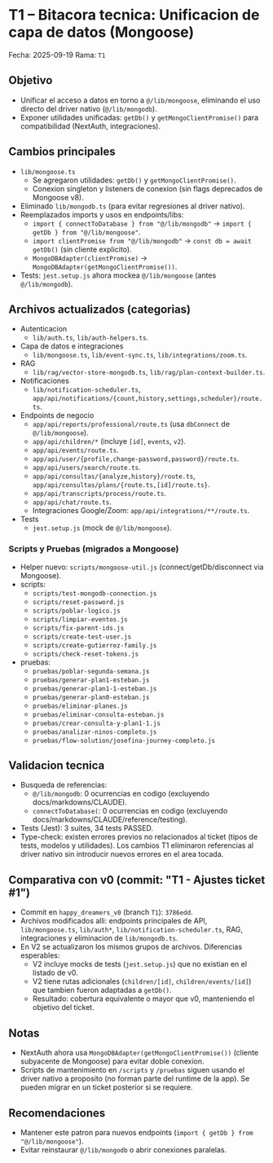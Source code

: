 # T1 – Bitacora tecnica: Unificacion de capa de datos (Mongoose)

Fecha: 2025-09-19
Rama: `T1`

## Objetivo
- Unificar el acceso a datos en torno a `@/lib/mongoose`, eliminando el uso directo del driver nativo (`@/lib/mongodb`).
- Exponer utilidades unificadas: `getDb()` y `getMongoClientPromise()` para compatibilidad (NextAuth, integraciones).

## Cambios principales
- `lib/mongoose.ts`
  - Se agregaron utilidades: `getDb()` y `getMongoClientPromise()`.
  - Conexion singleton y listeners de conexion (sin flags deprecados de Mongoose v8).
- Eliminado `lib/mongodb.ts` (para evitar regresiones al driver nativo).
- Reemplazados imports y usos en endpoints/libs:
  - `import { connectToDatabase } from "@/lib/mongodb"` -> `import { getDb } from "@/lib/mongoose"`.
  - `import clientPromise from "@/lib/mongodb"` -> `const db = await getDb()` (sin cliente explicito).
  - `MongoDBAdapter(clientPromise)` -> `MongoDBAdapter(getMongoClientPromise())`.
- Tests: `jest.setup.js` ahora mockea `@/lib/mongoose` (antes `@/lib/mongodb`).

## Archivos actualizados (categorias)
- Autenticacion
  - `lib/auth.ts`, `lib/auth-helpers.ts`.
- Capa de datos e integraciones
  - `lib/mongoose.ts`, `lib/event-sync.ts`, `lib/integrations/zoom.ts`.
- RAG
  - `lib/rag/vector-store-mongodb.ts`, `lib/rag/plan-context-builder.ts`.
- Notificaciones
  - `lib/notification-scheduler.ts`, `app/api/notifications/{count,history,settings,scheduler}/route.ts`.
- Endpoints de negocio
  - `app/api/reports/professional/route.ts` (usa `dbConnect` de `@/lib/mongoose`).
  - `app/api/children/*` (incluye `[id]`, `events`, `v2`).
  - `app/api/events/route.ts`.
  - `app/api/user/{profile,change-password,password}/route.ts`.
  - `app/api/users/search/route.ts`.
  - `app/api/consultas/{analyze,history}/route.ts`, `app/api/consultas/plans/{route.ts,[id]/route.ts}`.
  - `app/api/transcripts/process/route.ts`.
  - `app/api/chat/route.ts`.
  - Integraciones Google/Zoom: `app/api/integrations/**/route.ts`.
- Tests
  - `jest.setup.js` (mock de `@/lib/mongoose`).

### Scripts y Pruebas (migrados a Mongoose)
- Helper nuevo: `scripts/mongoose-util.js` (connect/getDb/disconnect via Mongoose).
- scripts:
  - `scripts/test-mongodb-connection.js`
  - `scripts/reset-password.js`
  - `scripts/poblar-logico.js`
  - `scripts/limpiar-eventos.js`
  - `scripts/fix-parent-ids.js`
  - `scripts/create-test-user.js`
  - `scripts/create-gutierrez-family.js`
  - `scripts/check-reset-tokens.js`
- pruebas:
  - `pruebas/poblar-segunda-semana.js`
  - `pruebas/generar-plan1-esteban.js`
  - `pruebas/generar-plan1-1-esteban.js`
  - `pruebas/generar-plan0-esteban.js`
  - `pruebas/eliminar-planes.js`
  - `pruebas/eliminar-consulta-esteban.js`
  - `pruebas/crear-consulta-y-plan1-1.js`
  - `pruebas/analizar-ninos-completo.js`
  - `pruebas/flow-solution/josefina-journey-completo.js`

## Validacion tecnica
- Busqueda de referencias:
  - `@/lib/mongodb`: 0 ocurrencias en codigo (excluyendo docs/markdowns/CLAUDE).
  - `connectToDatabase(`: 0 ocurrencias en codigo (excluyendo docs/markdowns/CLAUDE/reference/testing).
- Tests (Jest): 3 suites, 34 tests PASSED.
- Type-check: existen errores previos no relacionados al ticket (tipos de tests, modelos y utilidades). Los cambios T1 eliminaron referencias al driver nativo sin introducir nuevos errores en el area tocada.

## Comparativa con v0 (commit: "T1 - Ajustes ticket #1")
- Commit en `happy_dreamers_v0` (branch `T1`): `3786edd`.
- Archivos modificados alli: endpoints principales de API, `lib/mongoose.ts`, `lib/auth*`, `lib/notification-scheduler.ts`, RAG, integraciones y eliminacion de `lib/mongodb.ts`.
- En V2 se actualizaron los mismos grupos de archivos. Diferencias esperables:
  - V2 incluye mocks de tests (`jest.setup.js`) que no existian en el listado de v0.
  - V2 tiene rutas adicionales (`children/[id]`, `children/events/[id]`) que tambien fueron adaptadas a `getDb()`.
  - Resultado: cobertura equivalente o mayor que v0, manteniendo el objetivo del ticket.

## Notas
- NextAuth ahora usa `MongoDBAdapter(getMongoClientPromise())` (cliente subyacente de Mongoose) para evitar doble conexion.
- Scripts de mantenimiento en `/scripts` y `/pruebas` siguen usando el driver nativo a proposito (no forman parte del runtime de la app). Se pueden migrar en un ticket posterior si se requiere.

## Recomendaciones
- Mantener este patron para nuevos endpoints (`import { getDb } from "@/lib/mongoose"`).
- Evitar reinstaurar `@/lib/mongodb` o abrir conexiones paralelas.
